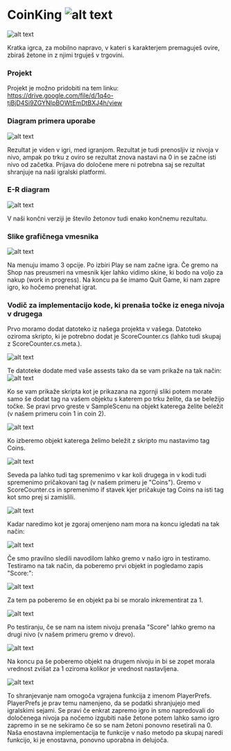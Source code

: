 # CoinKing  ![alt text](rsz_7_1.png)
![alt text](4.png)

Kratka igrca, za mobilno napravo, v kateri s karakterjem premaguješ ovire, zbiraš žetone in z njimi trguješ v trgovini.

### Projekt

Projekt je možno pridobiti na tem linku: https://drive.google.com/file/d/1q4o-tjBjD4Si9ZGYNIpBOWtEmDtBXJ4h/view

### Diagram primera uporabe

 ![alt text](1.png)
 
 Rezultat je viden v igri, med igranjom. Rezultat je tudi prenosljiv iz nivoja v nivo, ampak po trku z oviro se rezultat znova nastavi na 0 in se začne isti nivo od začetka. Prijava do določene mere ni potrebna saj se rezultat shranjuje na naši igralski platformi.

### E-R diagram 

  ![alt text](2.png)
  
  V naši končni verziji je število žetonov tudi enako končnemu rezultatu.

### Slike grafičnega vmesnika

 ![alt text](3.png)

Na menuju imamo 3 opcije. Po izbiri Play se nam začne igra. Če gremo na Shop nas preusmeri na vmesnik kjer lahko vidimo skine, ki bodo na voljo za nakup (work in progress). Na koncu pa še imamo Quit Game, ki nam zapre igro, ko hočemo prenehat igrat.

### Vodič za implementacijo kode, ki prenaša točke iz enega nivoja v drugega

Prvo moramo dodat datoteko iz našega projekta v vašega. Datoteko oziroma skripto, ki je potrebno dodat je ScoreCounter.cs (lahko tudi skupaj z ScoreCounter.cs.meta.).

![alt text](7.PNG)

Te datoteke dodate med vaše assests tako da se vam prikaže na tak način: 
![alt text](8.PNG)

Ko se vam prikaže skripta kot je prikazana na zgornji sliki potem morate samo še dodat tag na vašem objektu s katerem po trku želite, da se beležijo točke.
Se pravi prvo greste v SampleScenu na objekt katerega želite beležit (v našem primeru coin 1 in coin 2).

![alt text](9.PNG)

Ko izberemo objekt katerega želimo beležit z skripto mu nastavimo tag Coins.

![alt text](10.PNG)

Seveda pa lahko tudi tag spremenimo v kar koli drugega in v kodi tudi spremenimo pričakovani tag (v našem primeru je "Coins").
Gremo v ScoreCounter.cs in spremenimo if stavek kjer pričakuje tag Coins na isti tag kot smo prej si zamislili.

![alt text](11.PNG)

Kadar naredimo kot je zgoraj omenjeno nam mora na koncu igledati na tak način:

![alt text](12.PNG)

Če smo pravilno sledili navodilom lahko gremo v našo igro in testiramo. Testiramo na tak način, da poberemo prvi objekt in pogledamo zapis "Score:":

![alt text](13.PNG)

Za tem pa poberemo še en objekt pa bi se moralo inkrementirat za 1.

![alt text](14.PNG)

Po testiranju, če se nam na istem nivoju prenaša "Score" lahko gremo na drugi nivo (v našem primeru gremo v drevo). 

![alt text](15.PNG)

Na koncu pa še poberemo objekt na drugem nivoju in bi se zopet morala vrednost zvišat za 1 oziroma kolikor je vrednost nastavljena.

![alt text](16.PNG)

To shranjevanje nam omogoča vgrajena funkcija z imenom PlayerPrefs. PlayerPrefs je prav temu namenjeno, da se podatki shranjujejo med igralskimi sejami. Se pravi če enkrat zapremo igro in smo napredovali do določenega nivoja pa nočemo izgubiti naše žetone potem lahko samo igro zapremo in se ne sekiramo če so se nam žetoni ponovno resetirali na 0. Naša enostavna implementacija te funkcije v našo metodo pa skupaj naredi funkcijo, ki je enostavna, ponovno uporabna in delujoča.
